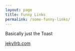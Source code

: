 ```yaml
---
layout: page
title: Funny Links
permalink: /some-funny-links/
---
```


Basically just the Toast

[jekyllrb.com](http://jekyllrb.com/)
